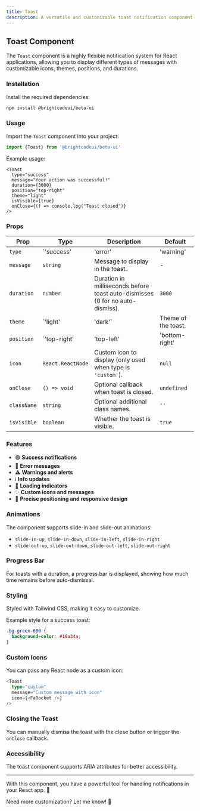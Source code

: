 ```yaml
---
title: Toast
description: A versatile and customizable toast notification component for React applications.
---
```


## Toast Component

The `Toast` component is a highly flexible notification system for React applications, allowing you to display different types of messages with customizable icons, themes, positions, and durations.

### Installation

Install the required dependencies:

```bash
npm install @brightcodeui/beta-ui
```

### Usage

Import the `Toast` component into your project:

```jsx
import {Toast} from '@brightcodeui/beta-ui'
```

Example usage:

```tsx
<Toast 
  type="success"
  message="Your action was successful!"
  duration={3000}
  position="top-right"
  theme="light"
  isVisible={true}
  onClose={() => console.log("Toast closed")}
/>
```

### Props

| Prop            | Type                                                                                     | Description                                                                                           | Default     |
|-----------------|------------------------------------------------------------------------------------------|-------------------------------------------------------------------------------------------------------|-------------|
| `type`          | `'success' | 'error' | 'warning' | 'info' | 'loading' | 'custom'`                      | Type of toast notification.                                                                             | -           |
| `message`       | `string`                                                                                 | Message to display in the toast.                                                                       | -           |
| `duration`      | `number`                                                                                 | Duration in milliseconds before toast auto-dismisses (0 for no auto-dismiss).                          | `3000`      |
| `theme`         | `'light' | 'dark'`                                                                       | Theme of the toast.                                                                                    | `'light'`   |
| `position`      | `'top-right' | 'top-left' | 'bottom-right' | 'bottom-left' | 'top-center' | 'bottom-center'` | Position of the toast on the screen.                                                                    | `'top-right'`|
| `icon`          | `React.ReactNode`                                                                        | Custom icon to display (only used when type is `'custom'`).                                             | `null`      |
| `onClose`       | `() => void`                                                                             | Optional callback when toast is closed.                                                                | `undefined` |
| `className`     | `string`                                                                                 | Optional additional class names.                                                                       | `''`        |
| `isVisible`     | `boolean`                                                                                | Whether the toast is visible.                                                                           | `true`      |

### Features

- 🟢 **Success notifications**
- 🔴 **Error messages**
- ⚠️ **Warnings and alerts**
- ℹ️ **Info updates**
- 🔄 **Loading indicators**
- ✨ **Custom icons and messages**
- 🎯 **Precise positioning and responsive design**

### Animations

The component supports slide-in and slide-out animations:

- `slide-in-up`, `slide-in-down`, `slide-in-left`, `slide-in-right`
- `slide-out-up`, `slide-out-down`, `slide-out-left`, `slide-out-right`

### Progress Bar

For toasts with a duration, a progress bar is displayed, showing how much time remains before auto-dismissal.

### Styling

Styled with Tailwind CSS, making it easy to customize.

Example style for a success toast:

```css
.bg-green-600 {
  background-color: #16a34a;
}
```

### Custom Icons

You can pass any React node as a custom icon:

```typescript
<Toast 
  type="custom"
  message="Custom message with icon"
  icon={<FaRocket />}
/>
```

### Closing the Toast

You can manually dismiss the toast with the close button or trigger the `onClose` callback.

### Accessibility

The toast component supports ARIA attributes for better accessibility.

---

With this component, you have a powerful tool for handling notifications in your React app. 🎉

Need more customization? Let me know! 🚀
